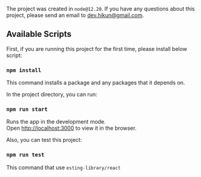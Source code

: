 
The project was created in `node@12.20`.
If you have any questions about this project, please send an email to [dev.hikun@gmail.com](mailto:dev.hikun@gmail.com).

## Available Scripts

First, if you are running this project for the first time, please install below script:
### `npm install`
This command installs a package and any packages that it depends on. 

In the project directory, you can run:
### `npm run start`
Runs the app in the development mode.\
Open [http://localhost:3000](http://localhost:3000) to view it in the browser.

Also, you can test this project:
### `npm run test`
This command that use `esting-library/react`
